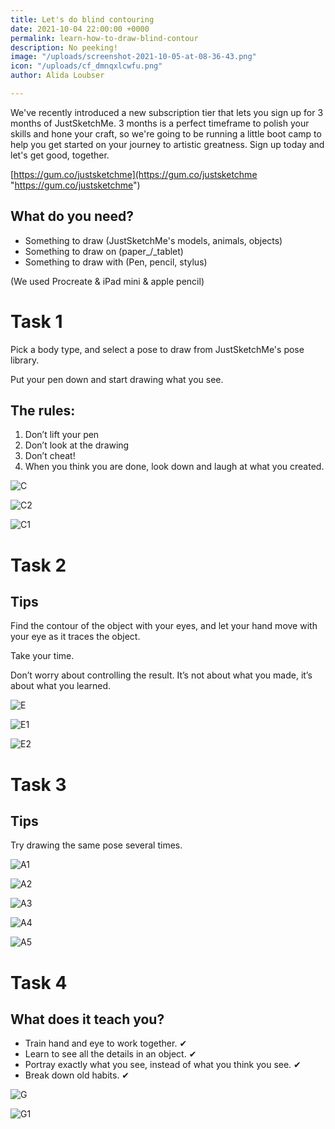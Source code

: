 ```yaml
---
title: Let's do blind contouring
date: 2021-10-04 22:00:00 +0000
permalink: learn-how-to-draw-blind-contour
description: No peeking!
image: "/uploads/screenshot-2021-10-05-at-08-36-43.png"
icon: "/uploads/cf_dmnqxlcwfu.png"
author: Alida Loubser

---
```

We've recently introduced a new subscription tier that lets you sign up for 3 months of JustSketchMe. 3 months is a perfect timeframe to polish your skills and hone your craft, so we're going to be running a little boot camp to help you get started on your journey to artistic greatness. Sign up today and let's get good, together.

[https://gum.co/justsketchme](https://gum.co/justsketchme "https://gum.co/justsketchme")

## What do you need?

* Something to draw (JustSketchMe's models, animals, objects)
* Something to draw on (paper_/_tablet)
* Something to draw with (Pen, pencil, stylus)

(We used Procreate & iPad mini & apple pencil)

# Task 1

Pick a body type, and select a pose to draw from JustSketchMe's pose library.

Put your pen down and start drawing what you see.

## The rules:

1. Don’t lift your pen
2. Don’t look at the drawing
3. Don’t cheat!
4. When you think you are done, look down and laugh at what you created.

![C](/uploads/cf_ucojpppimj.png)

![C2](/uploads/cf_ntztqgbjin.png)

![C1](/uploads/cf_szvrhqvdmz.png)

# Task 2

## Tips

Find the contour of the object with your eyes, and let your hand move with your eye as it traces the object.

Take your time.

Don’t worry about controlling the result. It’s not about what you made, it’s about what you learned.

![E](/uploads/cf_usjayphrxl.png)

![E1](/uploads/cf_zxxgrcjgyy.png)

![E2](/uploads/cf_xclsapzkwi.png)

# Task 3

## Tips

Try drawing the same pose several times.

![A1](/uploads/cf_awnnwbcgzm.png)

![A2](/uploads/cf_khfxoianah.png)

![A3](/uploads/cf_rfxvzjnthp.png)

![A4](/uploads/cf_myiqnormcp.png)

![A5](/uploads/cf_ezmvxizaea.png)

# Task 4

## What does it teach you?

* Train hand and eye to work together. ✔
* Learn to see all the details in an object. ✔
* Portray exactly what you see, instead of what you think you see. ✔
* Break down old habits. ✔

![G](/uploads/cf_vgimtysrea.png)

![G1](/uploads/cf_kojlsdmcds.png)